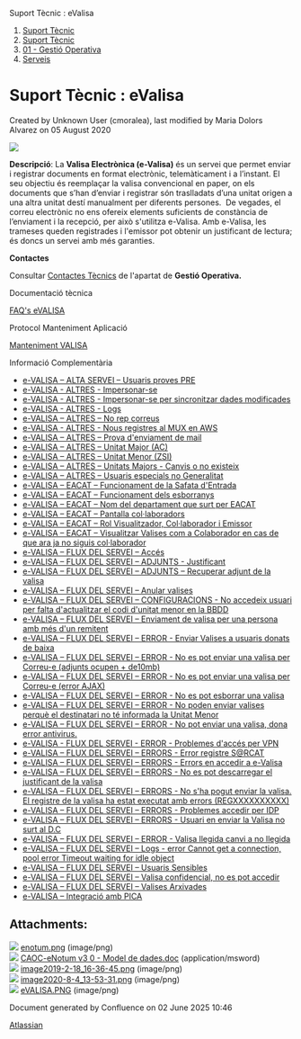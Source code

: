 Suport Tècnic : eValisa  

1.  [Suport Tècnic](index.md)
2.  [Suport Tècnic](13893782.md)
3.  [01 - Gestió Operativa](26313391.md)
4.  [Serveis](Serveis_26313394.md)

Suport Tècnic : eValisa
=======================

Created by Unknown User (cmoralea), last modified by Maria Dolors Alvarez on 05 August 2020

![](attachments/26313511/41518380.png)

**Descripció**: La **Valisa Electrònica (e-Valisa)** és un servei que permet enviar i registrar documents en format electrònic, telemàticament i a l’instant. El seu objectiu és reemplaçar la valisa convencional en paper, on els documents que s’han d’enviar i registrar són traslladats d’una unitat origen a una altra unitat destí manualment per diferents persones.  De vegades, el correu electrònic no ens ofereix elements suficients de constància de l’enviament i la recepció, per això s'utilitza e-Valisa. Amb e-Valisa, les trameses queden registrades i l'emissor pot obtenir un justificant de lectura; és doncs un servei amb més garanties.

  

**Contactes**

Consultar [Contactes Tècnics](https://intranet.aoc.cat/pages/viewpage.action?pageId=28704779#tab-Responsables+Servei+T%C3%A8cnic) de l'apartat de **Gestió Operativa.**

Documentació tècnica

[FAQ's eVALISA](28705569.md)

  

Protocol Manteniment Aplicació

[Manteniment VALISA](Manteniment-VALISA_41517361.md)

  

  

Informació Complementària

*   [e-VALISA – ALTA SERVEI – Usuaris proves PRE](/pages/viewpage.action?pageId=26317827 "e-VALISA – ALTA SERVEI – Usuaris proves PRE")
*   [e-VALISA - ALTRES - Impersonar-se](/display/SII/e-VALISA+-+ALTRES+-+Impersonar-se "e-VALISA - ALTRES - Impersonar-se")
*   [e-VALISA - ALTRES - Impersonar-se per sincronitzar dades modificades](/display/SII/e-VALISA+-+ALTRES+-+Impersonar-se+per+sincronitzar+dades+modificades "e-VALISA - ALTRES - Impersonar-se per sincronitzar dades modificades")
*   [e-VALISA - ALTRES - Logs](/display/SII/e-VALISA+-+ALTRES+-+Logs "e-VALISA - ALTRES - Logs")
*   [e-VALISA – ALTRES – No rep correus](/pages/viewpage.action?pageId=26313220 "e-VALISA – ALTRES – No rep correus")
*   [e-VALISA - ALTRES - Nous registres al MUX en AWS](/display/SII/e-VALISA+-+ALTRES+-+Nous+registres+al+MUX+en+AWS "e-VALISA - ALTRES - Nous registres al MUX en AWS")
*   [e-VALISA – ALTRES – Prova d'enviament de mail](/pages/viewpage.action?pageId=26313574 "e-VALISA – ALTRES – Prova d'enviament de mail")
*   [e-VALISA – ALTRES – Unitat Major (AC)](/pages/viewpage.action?pageId=30867889 "e-VALISA – ALTRES – Unitat Major (AC)")
*   [e-VALISA – ALTRES – Unitat Menor (ZSI)](/pages/viewpage.action?pageId=30868096 "e-VALISA – ALTRES – Unitat Menor (ZSI)")
*   [e-VALISA – ALTRES – Unitats Majors - Canvis o no existeix](/pages/viewpage.action?pageId=100008080 "e-VALISA – ALTRES – Unitats Majors - Canvis o no existeix")
*   [e-VALISA – ALTRES – Usuaris especials no Generalitat](/pages/viewpage.action?pageId=26313464 "e-VALISA – ALTRES – Usuaris especials no Generalitat")
*   [e-VALISA – EACAT – Funcionament de la Safata d'Entrada](/pages/viewpage.action?pageId=28705652 "e-VALISA – EACAT – Funcionament de la Safata d'Entrada")
*   [e-VALISA – EACAT – Funcionament dels esborranys](/pages/viewpage.action?pageId=64979188 "e-VALISA – EACAT – Funcionament dels esborranys")
*   [e-VALISA – EACAT – Nom del departament que surt per EACAT](/pages/viewpage.action?pageId=26313669 "e-VALISA – EACAT – Nom del departament que surt per EACAT")
*   [e-VALISA – EACAT – Pantalla col·laboradors](/pages/viewpage.action?pageId=26313452 "e-VALISA – EACAT – Pantalla col·laboradors")
*   [e-VALISA – EACAT – Rol Visualitzador, Col·laborador i Emissor](/pages/viewpage.action?pageId=26313561 "e-VALISA – EACAT – Rol Visualitzador, Col·laborador i Emissor")
*   [e-VALISA – EACAT – Visualitzar Valises com a Colaborador en cas de que ara ja no siguis col·laborador](/pages/viewpage.action?pageId=41523563 "e-VALISA – EACAT – Visualitzar Valises com a Colaborador en cas de que ara ja no siguis col·laborador")
*   [e-VALISA – FLUX DEL SERVEI – Accés](/pages/viewpage.action?pageId=26313215 "e-VALISA – FLUX DEL SERVEI – Accés")
*   [e-VALISA – FLUX DEL SERVEI – ADJUNTS - Justificant](/pages/viewpage.action?pageId=26313428 "e-VALISA – FLUX DEL SERVEI – ADJUNTS - Justificant")
*   [e-VALISA – FLUX DEL SERVEI – ADJUNTS – Recuperar adjunt de la valisa](/pages/viewpage.action?pageId=26313205 "e-VALISA – FLUX DEL SERVEI – ADJUNTS – Recuperar adjunt de la valisa")
*   [e-VALISA – FLUX DEL SERVEI – Anular valises](/pages/viewpage.action?pageId=41519892 "e-VALISA – FLUX DEL SERVEI – Anular valises")
*   [e-VALISA – FLUX DEL SERVEI – CONFIGURACIONS - No accedeix usuari per falta d'actualitzar el codi d'unitat menor en la BBDD](/pages/viewpage.action?pageId=26313671 "e-VALISA – FLUX DEL SERVEI – CONFIGURACIONS - No accedeix usuari per falta d'actualitzar el codi d'unitat menor en la BBDD")
*   [e-VALISA – FLUX DEL SERVEI – Enviament de valisa per una persona amb més d'un remitent](/pages/viewpage.action?pageId=26313246 "e-VALISA – FLUX DEL SERVEI – Enviament de valisa per una persona amb més d'un remitent")
*   [e-VALISA – FLUX DEL SERVEI – ERROR - Enviar Valises a usuaris donats de baixa](/pages/viewpage.action?pageId=100010686 "e-VALISA – FLUX DEL SERVEI – ERROR - Enviar Valises a usuaris donats de baixa")
*   [e-VALISA – FLUX DEL SERVEI – ERROR - No es pot enviar una valisa per Correu-e (adjunts ocupen + de10mb)](/pages/viewpage.action?pageId=41521275 "e-VALISA – FLUX DEL SERVEI – ERROR - No es pot enviar una valisa per Correu-e (adjunts ocupen + de10mb)")
*   [e-VALISA – FLUX DEL SERVEI – ERROR - No es pot enviar una valisa per Correu-e (error AJAX)](/pages/viewpage.action?pageId=30869138 "e-VALISA – FLUX DEL SERVEI – ERROR - No es pot enviar una valisa per Correu-e (error AJAX)")
*   [e-VALISA – FLUX DEL SERVEI – ERROR - No es pot esborrar una valisa](/pages/viewpage.action?pageId=26313300 "e-VALISA – FLUX DEL SERVEI – ERROR - No es pot esborrar una valisa")
*   [e-VALISA – FLUX DEL SERVEI – ERROR - No poden enviar valises perquè el destinatari no té informada la Unitat Menor](/pages/viewpage.action?pageId=30867635 "e-VALISA – FLUX DEL SERVEI – ERROR - No poden enviar valises perquè el destinatari no té informada la Unitat Menor")
*   [e-VALISA – FLUX DEL SERVEI – ERROR - No pot enviar una valisa, dona error antivirus.](/pages/viewpage.action?pageId=77824051 "e-VALISA – FLUX DEL SERVEI – ERROR - No pot enviar una valisa, dona error antivirus.")
*   [e-VALISA - FLUX DEL SERVEI - ERROR - Problemes d'accés per VPN](/pages/viewpage.action?pageId=64981639 "e-VALISA - FLUX DEL SERVEI - ERROR - Problemes d'accés per VPN")
*   [e-VALISA – FLUX DEL SERVEI – ERRORS - Error registre S@RCAT](/pages/viewpage.action?pageId=26313317 "e-VALISA – FLUX DEL SERVEI – ERRORS - Error registre S@RCAT")
*   [e-VALISA – FLUX DEL SERVEI – ERRORS - Errors en accedir a e-Valisa](/pages/viewpage.action?pageId=30868052 "e-VALISA – FLUX DEL SERVEI – ERRORS - Errors en accedir a e-Valisa")
*   [e-VALISA – FLUX DEL SERVEI – ERRORS - No es pot descarregar el justificant de la valisa](/pages/viewpage.action?pageId=118555170 "e-VALISA – FLUX DEL SERVEI – ERRORS - No es pot descarregar el justificant de la valisa")
*   [e-VALISA – FLUX DEL SERVEI – ERRORS - No s'ha pogut enviar la valisa. El registre de la valisa ha estat executat amb errors (REGXXXXXXXXXX)](/pages/viewpage.action?pageId=26313572 "e-VALISA – FLUX DEL SERVEI – ERRORS - No s'ha pogut enviar la valisa. El registre de la valisa ha estat executat amb errors (REGXXXXXXXXXX)")
*   [e-VALISA – FLUX DEL SERVEI – ERRORS - Problemes accedir per IDP](/pages/viewpage.action?pageId=64979603 "e-VALISA – FLUX DEL SERVEI – ERRORS - Problemes accedir per IDP")
*   [e-VALISA – FLUX DEL SERVEI – ERRORS - Usuari en enviar la Valisa no surt al D.C](/pages/viewpage.action?pageId=26313659 "e-VALISA – FLUX DEL SERVEI – ERRORS - Usuari en enviar la Valisa no surt al D.C")
*   [e-VALISA – FLUX DEL SERVEI – ERROR - Valisa llegida canvi a no llegida](/pages/viewpage.action?pageId=41519076 "e-VALISA – FLUX DEL SERVEI – ERROR - Valisa llegida canvi a no llegida")
*   [e-VALISA – FLUX DEL SERVEI – Logs - error Cannot get a connection, pool error Timeout waiting for idle object](/pages/viewpage.action?pageId=26313417 "e-VALISA – FLUX DEL SERVEI – Logs -  error Cannot get a connection, pool error Timeout waiting for idle object")
*   [e-VALISA – FLUX DEL SERVEI – Usuaris Sensibles](/pages/viewpage.action?pageId=26313283 "e-VALISA – FLUX DEL SERVEI – Usuaris Sensibles")
*   [e-VALISA – FLUX DEL SERVEI – Valisa confidencial, no es pot accedir](/pages/viewpage.action?pageId=41520172 "e-VALISA – FLUX DEL SERVEI – Valisa confidencial, no es pot accedir")
*   [e-VALISA – FLUX DEL SERVEI – Valises Arxivades](/pages/viewpage.action?pageId=26313427 "e-VALISA – FLUX DEL SERVEI – Valises Arxivades")
*   [e-VALISA – Integració amb PICA](/pages/viewpage.action?pageId=128647397 "e-VALISA – Integració amb PICA")

Attachments:
------------

![](images/icons/bullet_blue.gif) [enotum.png](attachments/26313511/26317154.png) (image/png)  
![](images/icons/bullet_blue.gif) [CAOC-eNotum v3 0 - Model de dades.doc](attachments/26313511/26317158.doc) (application/msword)  
![](images/icons/bullet_blue.gif) [image2019-2-18\_16-36-45.png](attachments/26313511/26317150.png) (image/png)  
![](images/icons/bullet_blue.gif) [image2020-8-4\_13-53-31.png](attachments/26313511/41518341.png) (image/png)  
![](images/icons/bullet_blue.gif) [eVALISA.PNG](attachments/26313511/41518380.png) (image/png)  

Document generated by Confluence on 02 June 2025 10:46

[Atlassian](http://www.atlassian.com/)